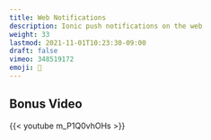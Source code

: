 ```yaml
---
title: Web Notifications
description: Ionic push notifications on the web
weight: 33
lastmod: 2021-11-01T10:23:30-09:00
draft: false
vimeo: 348519172
emoji: 🔔
---
```


## Bonus Video

{{< youtube m_P1Q0vhOHs >}}

